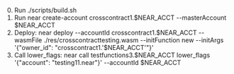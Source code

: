 0) Run  ./scripts/build.sh
1) Run near create-account crosscontract1.$NEAR_ACCT --masterAccount $NEAR_ACCT
2) Deploy: near deploy --accountId crosscontract1.$NEAR_ACCT --wasmFile ./res/crosscontracttesting.wasm --initFunction new --initArgs '{"owner_id": "crosscontract1.'$NEAR_ACCT'"}'
3) Call lower_flags: near call testfunctions3.$NEAR_ACCT lower_flags '{"account": "testing11.near"}' --accountId $NEAR_ACCT